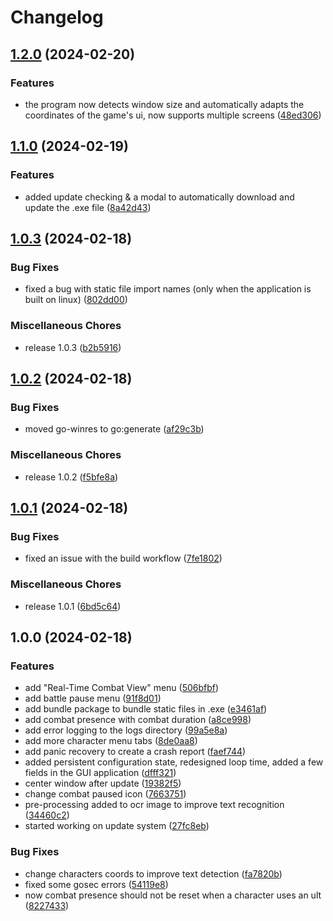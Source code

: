 # Changelog

## [1.2.0](https://github.com/X3ne/hsrpc/compare/v1.1.0...v1.2.0) (2024-02-20)


### Features

* the program now detects window size and automatically adapts the coordinates of the game's ui, now supports multiple screens ([48ed306](https://github.com/X3ne/hsrpc/commit/48ed306a5b792d4836b0807b27d4d63baddfa1bf))

## [1.1.0](https://github.com/X3ne/hsrpc/compare/v1.0.3...v1.1.0) (2024-02-19)


### Features

* added update checking & a modal to automatically download and update the .exe file ([8a42d43](https://github.com/X3ne/hsrpc/commit/8a42d43fc6de2def74c19269613d573da0737e4d))

## [1.0.3](https://github.com/X3ne/hsrpc/compare/v1.0.2...v1.0.3) (2024-02-18)


### Bug Fixes

* fixed a bug with static file import names (only when the application is built on linux) ([802dd00](https://github.com/X3ne/hsrpc/commit/802dd00213a7381d3e8302622bf5b3f38e085794))


### Miscellaneous Chores

* release 1.0.3 ([b2b5916](https://github.com/X3ne/hsrpc/commit/b2b5916cd3e7708399d70b8863d6e09ee4e4c5f8))

## [1.0.2](https://github.com/X3ne/hsrpc/compare/v1.0.1...v1.0.2) (2024-02-18)


### Bug Fixes

* moved go-winres to go:generate ([af29c3b](https://github.com/X3ne/hsrpc/commit/af29c3ba2fb96b809508dc72e3dbbb2373fe52e4))


### Miscellaneous Chores

* release 1.0.2 ([f5bfe8a](https://github.com/X3ne/hsrpc/commit/f5bfe8a48e1d8fa4d1e657c914948c787e967ec3))

## [1.0.1](https://github.com/X3ne/hsrpc/compare/v1.0.0...v1.0.1) (2024-02-18)


### Bug Fixes

* fixed an issue with the build workflow ([7fe1802](https://github.com/X3ne/hsrpc/commit/7fe1802366a804515d52bbf528005a9583fe1f5b))


### Miscellaneous Chores

* release 1.0.1 ([6bd5c64](https://github.com/X3ne/hsrpc/commit/6bd5c647fcd363e23cd4b64f9d05c41baeeb91c6))

## 1.0.0 (2024-02-18)


### Features

* add "Real-Time Combat View" menu ([506bfbf](https://github.com/X3ne/hsrpc/commit/506bfbf7372b92bd36134c5dffd4a119e39bfeeb))
* add battle pause menu ([91f8d01](https://github.com/X3ne/hsrpc/commit/91f8d017c5a26581b6454177d32d02f471413dfb))
* add bundle package to bundle static files in .exe ([e3461af](https://github.com/X3ne/hsrpc/commit/e3461af0bc963f23a7e5725955dd3efade811dae))
* add combat presence with combat duration ([a8ce998](https://github.com/X3ne/hsrpc/commit/a8ce998d55422799df673085a0a28686e9e91883))
* add error logging to the logs directory ([99a5e8a](https://github.com/X3ne/hsrpc/commit/99a5e8ad67265038bd44c5c3a999d1a957d76f2b))
* add more character menu tabs ([8de0aa8](https://github.com/X3ne/hsrpc/commit/8de0aa823c5cd906d2d905ea021ffa33eab0b5bd))
* add panic recovery to create a crash report ([faef744](https://github.com/X3ne/hsrpc/commit/faef744819d50bfee402d97d811b1c6dc2ac6b1f))
* added persistent configuration state, redesigned loop time, added a few fields in the GUI application ([dfff321](https://github.com/X3ne/hsrpc/commit/dfff321586e4d4e710d9b65a5168398f36efd660))
* center window after update ([19382f5](https://github.com/X3ne/hsrpc/commit/19382f51988a6e2b799e7be62c099255f722c32d))
* change combat paused icon ([7663751](https://github.com/X3ne/hsrpc/commit/766375169ea902d07754463bd95a115a506f92a4))
* pre-processing added to ocr image to improve text recognition ([34460c2](https://github.com/X3ne/hsrpc/commit/34460c214d15a7ee0179930f9b8207988c8a32e9))
* started working on update system ([27fc8eb](https://github.com/X3ne/hsrpc/commit/27fc8ebf15bceb1ad8f5b4fb0df5eddd5dbf4558))


### Bug Fixes

* change characters coords to improve text detection ([fa7820b](https://github.com/X3ne/hsrpc/commit/fa7820b744d130c73bac0d2d1764f37ea1f1eb49))
* fixed some gosec errors ([54119e8](https://github.com/X3ne/hsrpc/commit/54119e865b9fb454bb10dffbd14c8a7c602cb8a6))
* now combat presence should not be reset when a character uses an ult ([8227433](https://github.com/X3ne/hsrpc/commit/82274336f995f8b58d6e5019c08559f8d851c871))
